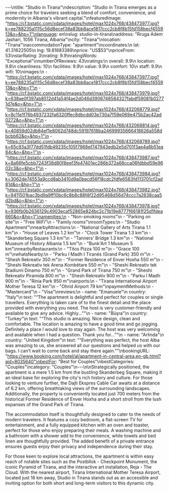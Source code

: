 ---\ntitle: "Studio in Tirana"\ndescription: "Studio in Tirana emerges as a prime choice for travelers seeking a blend of comfort, convenience, and modernity in Albania's vibrant capital."\nfeaturedImage: "https://cf.bstatic.com/xdata/images/hotel/max1024x768/438473977.jpg?k=ee788235a1115c56d8ecef38a83bb8ace1817ccc2cb8f8b15fd158becf455913&o=&hp=1"\nlanguage: en\nslug: studio-in-tirana\naddress: "Rruga Adem Jashari, 1056 Tirana, Albania"\ncity: "Tirana"\nlocation: "Tirana"\naccommodationType: "apartment"\ncoordinates:\n  lat: 41.31622505\n  lng: 19.81883389\nprice: "US$53"\npriceFrom: 53\nstarRating: 3\nrating: 9.9\nratingWords: "Exceptional"\nnumberOfReviews: 43\nratings:\n  overall: 9.9\n  location: 9.8\n  cleanliness: 10\n  facilities: 9.9\n  value: 9.9\n  comfort: 10\n  staff: 9.9\n  wifi: 10\nimages:\n  - "https://cf.bstatic.com/xdata/images/hotel/max1024x768/438473977.jpg?k=ee788235a1115c56d8ecef38a83bb8ace1817ccc2cb8f8b15fd158becf455913&o=&hp=1"\n  - "https://cf.bstatic.com/xdata/images/hotel/max1024x768/438473979.jpg?k=638ae0f397ab8512d41a54f4ae2d046d3906748584327fabdf59081b02771d7e&o=&hp=1"\n  - "https://cf.bstatic.com/xdata/images/hotel/max1024x768/432068779.jpg?k=8c11e1f76b4937232fa6320ffec8dbcdd03e730a7f59e069e475b2ac42ad0272&o=&hp=1"\n  - "https://cf.bstatic.com/xdata/images/hotel/max1024x768/432068814.jpg?k=40859d02db84ef1e8062d748dc59197618ba24699935666418626a558dbcbb62&o=&hp=1"\n  - "https://cf.bstatic.com/xdata/images/hotel/max1024x768/432068789.jpg?k=65c93a3f77dd51fdb49235c105f7968ef747943edb2e5d701f3ae4a8b51ea84c&o=&hp=1"\n  - "https://cf.bstatic.com/xdata/images/hotel/max1024x768/438473987.jpg?k=8a66fe5cbb7243f38d80f8eef3fe47401ec286b372a68cca06fdbbd59e9602c3&o=&hp=1"\n  - "https://cf.bstatic.com/xdata/images/hotel/max1024x768/438473984.jpg?k=3062de74553a9ccd8ab3410d9a0becd56f18cdc2fdfe6583fd113701cf2ad81d&o=&hp=1"\n  - "https://cf.bstatic.com/xdata/images/hotel/max1024x768/438473982.jpg?k=9411501bac3bd9a9ff10bc6c8b8c88f4f22d95468d56d74ccc7a2638caa5d2bd&o=&hp=1"\n  - "https://cf.bstatic.com/xdata/images/hotel/max1024x768/438473978.jpg?k=936fb0b2636129c4903ecaf52865e824bc2c71b19e8777f66181f25d1fdea660&o=&hp=1"\namenities:\n  - "Non-smoking rooms"\n  - "Parking on site"\n  - "Free WiFi"\n  - "Family rooms"\nroomTypes:\n  - "Studio Apartment"\nnearbyAttractions:\n  - "National Gallery of Arts Tirana 1.1 km"\n  - "House of Leaves 1.2 km"\n  - "Clock Tower Tirana 1.3 km"\n  - "Skanderbeg Square 1.3 km"\n  - "Tanners' Bridge 1.3 km"\n  - "National Museum of History Albania 1.5 km"\n  - "Bunk'Art 1 Museum 5 km"\nnearbyRestaurants:\n  - "Titos Pizza 100 m"\n  - "Grace 100 m"\nwhatsNearby:\n  - "Parku I Madh I Tiranës (Grand Park) 350 m"\n  - "Shesh Rekreativ 350 m"\n  - "Former Residence of Enver Hoxha 550 m"\n  - "Sheshi Rekreativ tek Arena Kombëtare 550 m"\n  - "Sheshi Rekreativ tek Stadiumi Dinamo 750 m"\n  - "Grand Park of Tirana 750 m"\n  - "Sheshi Rekreativ Piramida 800 m"\n  - "Shesh Rekreativ 900 m"\n  - "Parku I Madh 900 m"\n  - "Rinia Park 950 m"\nairports:\n  - "Tirana International Airport Mother Teresa 12 km"\n  - "Ohrid Airport 79 km"\npaymentMethods:\n  - "Mastercard"\n  - "Visa"\nreviews:\n  - name: "Emanuele"\n    country: "Italy"\n    text: "“The apartment is delightful and perfect for couples or single travellers. Everything is taken care of to the finest detail and the place provided with everything you need. The host is very customer-friendly and available to give any advice. Highly...”"\n  - name: "Büşra"\n    country: "Turkey"\n    text: "“This studio is amazing. Nice design, clean and comfortable. The location is amazing to have a good time and go jogging. Definitely a place I would love to stay again. The host was very welcoming and available when I had a question. Thank you for...”"\n  - name: "Arlinda"\n    country: "United Kingdom"\n    text: "“Everything was perfect, the host Alba was amazing to us, she answered all our questions and helped us with our bags. I can’t wait to come back and stay there again.”"\nbookingURL: "https://www.booking.com/hotel/al/apartment-in-central-area.en-gb.html?aid=8035640"\nbestFor: "Best for Couples"\nbestCategories: "Couples"\ncategory: "Couples"\n---\n\nStrategically positioned, the apartment is a mere 1.5 km from the bustling Skanderbeg Square, making it an ideal base for exploring the city's rich history and culture. For those looking to venture further, the Dajti Ekspres Cable Car awaits at a distance of 6.2 km, offering breathtaking views of the surrounding landscapes. Additionally, the property is conveniently located just 700 meters from the historical Former Residence of Enver Hoxha and a short stroll from the lush expanses of the Grand Park of Tirana.

The accommodation itself is thoughtfully designed to cater to the needs of modern travelers. It features a cozy bedroom, a flat-screen TV for entertainment, and a fully equipped kitchen with an oven and toaster, perfect for those who enjoy preparing their meals. A washing machine and a bathroom with a shower add to the convenience, while towels and bed linen are thoughtfully provided. The added benefit of a private entrance ensures guests enjoy their privacy and independence during their stay.

For those keen to explore local attractions, the apartment is within easy reach of notable sites such as the Postbllok - Checkpoint Monument, the iconic Pyramid of Tirana, and the interactive art installation, Reja - The Cloud. With the nearest airport, Tirana International Mother Teresa Airport, located just 16 km away, Studio in Tirana stands out as an accessible and inviting option for both short and long-term visitors to this dynamic city.